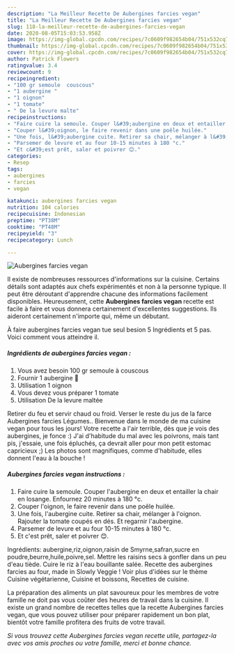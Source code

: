 ```yaml
---
description: "La Meilleur Recette De Aubergines farcies vegan"
title: "La Meilleur Recette De Aubergines farcies vegan"
slug: 118-la-meilleur-recette-de-aubergines-farcies-vegan
date: 2020-08-05T15:03:53.958Z
image: https://img-global.cpcdn.com/recipes/7c0609f982654b04/751x532cq70/aubergines-farcies-vegan-photo-principale-de-la-recette.jpg
thumbnail: https://img-global.cpcdn.com/recipes/7c0609f982654b04/751x532cq70/aubergines-farcies-vegan-photo-principale-de-la-recette.jpg
cover: https://img-global.cpcdn.com/recipes/7c0609f982654b04/751x532cq70/aubergines-farcies-vegan-photo-principale-de-la-recette.jpg
author: Patrick Flowers
ratingvalue: 3.4
reviewcount: 9
recipeingredient:
- "100 gr semoule  couscous"
- "1 aubergine "
- "1 oignon"
- "1 tomate"
- " De la levure malte"
recipeinstructions:
- "Faire cuire la semoule. Couper l&#39;aubergine en deux et entailler la chair en losange. Enfournez 20 minutes à 180 °c."
- "Couper l&#39;oignon, le faire revenir dans une poêle huilée."
- "Une fois, l&#39;aubergine cuite. Retirer sa chair, mélanger à l&#39;oignon. Rajouter la tomate coupés en dés. Et regarnir l&#39;aubergine."
- "Parsemer de levure et au four 10-15 minutes à 180 °c."
- "Et c&#39;est prêt, saler et poivrer 😊."
categories:
- Resep
tags:
- aubergines
- farcies
- vegan

katakunci: aubergines farcies vegan 
nutrition: 104 calories
recipecuisine: Indonesian
preptime: "PT38M"
cooktime: "PT48M"
recipeyield: "3"
recipecategory: Lunch

---
```



![Aubergines farcies vegan](https://img-global.cpcdn.com/recipes/7c0609f982654b04/751x532cq70/aubergines-farcies-vegan-photo-principale-de-la-recette.jpg)

Il existe de nombreuses ressources d'informations sur la cuisine. Certains détails sont adaptés aux chefs expérimentés et non à la personne typique. Il peut être déroutant d'apprendre chacune des informations facilement disponibles. Heureusement, cette <strong> Aubergines farcies vegan </strong> recette est facile à faire et vous donnera certainement d'excellentes suggestions. Ils aideront certainement n'importe qui, même un débutant.

<!--inarticleads1-->

À faire aubergines farcies vegan tue seul besion 5 Ingrédients et 5 pas. Voici comment vous atteindre il.

##### Ingrédients de aubergines farcies vegan :

1. Vous avez besoin 100 gr semoule à couscous
1. Fournir 1 aubergine 🍆
1. Utilisation 1 oignon
1. Vous devez vous préparer 1 tomate
1. Utilisation  De la levure maltée


Retirer du feu et servir chaud ou froid. Verser le reste du jus de la farce Aubergines farcies Légumes.. Bienvenue dans le monde de ma cuisine vegan pour tous les jours! Votre recette a l&#39;air terrible, dès que je vois des aubergines, je fonce :) J&#39;ai d&#39;habitude du mal avec les poivrons, mais tant pis, j&#39;essaie, une fois épluchés, ça devrait aller pour mon petit estomac capricieux ;) Les photos sont magnifiques, comme d&#39;habitude, elles donnent l&#39;eau à la bouche ! 

<!--inarticleads2-->

##### Aubergines farcies vegan instructions :

1. Faire cuire la semoule. Couper l&#39;aubergine en deux et entailler la chair en losange. Enfournez 20 minutes à 180 °c.
1. Couper l&#39;oignon, le faire revenir dans une poêle huilée.
1. Une fois, l&#39;aubergine cuite. Retirer sa chair, mélanger à l&#39;oignon. Rajouter la tomate coupés en dés. Et regarnir l&#39;aubergine.
1. Parsemer de levure et au four 10-15 minutes à 180 °c.
1. Et c&#39;est prêt, saler et poivrer 😊.


Ingrédients: aubergine,riz,oignon,raisin de Smyrne,safran,sucre en poudre,beurre,huile,poivre,sel. Mettre les raisins secs à gonfler dans un peu d&#39;eau tiède. Cuire le riz à l&#39;eau bouillante salée. Recette des aubergines farcies au four, made in Slowly Veggie ! Voir plus d&#39;idées sur le thème Cuisine végétarienne, Cuisine et boissons, Recettes de cuisine. 

<!--inarticleads1-->

<p>
La préparation des aliments un plat savoureux pour les membres de votre famille ne doit pas vous coûter des heures de travail dans la cuisine. Il existe un grand nombre de recettes telles que la recette Aubergines farcies vegan, que vous pouvez utiliser pour préparer rapidement un bon plat, bientôt votre famille profitera des fruits de votre travail.
</p>

<p>
<i>Si vous trouvez cette Aubergines farcies vegan recette utile, partagez-la avec vos amis proches ou votre famille, merci et bonne chance.</i>
</p>
